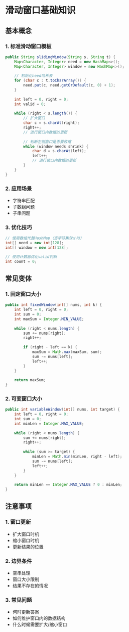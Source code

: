 # 滑动窗口基础知识

## 基本概念

### 1. 标准滑动窗口模板
```java
public String slidingWindow(String s, String t) {
    Map<Character, Integer> need = new HashMap<>();
    Map<Character, Integer> window = new HashMap<>();
    
    // 初始化need哈希表
    for (char c : t.toCharArray()) {
        need.put(c, need.getOrDefault(c, 0) + 1);
    }
    
    int left = 0, right = 0;
    int valid = 0;
    
    while (right < s.length()) {
        // 扩大窗口
        char c = s.charAt(right);
        right++;
        // 进行窗口内数据的更新
        
        // 判断左侧窗口是否要收缩
        while (window needs shrink) {
            char d = s.charAt(left);
            left++;
            // 进行窗口内数据的更新
        }
    }
}
```

### 2. 应用场景
- 字符串匹配
- 子数组问题
- 子串问题

### 3. 优化技巧
```java
// 使用数组代替HashMap（当字符集较小时）
int[] need = new int[128];
int[] window = new int[128];

// 使用计数器优化valid判断
int count = 0;
```

## 常见变体

### 1. 固定窗口大小
```java
public int fixedWindow(int[] nums, int k) {
    int left = 0, right = 0;
    int sum = 0;
    int maxSum = Integer.MIN_VALUE;
    
    while (right < nums.length) {
        sum += nums[right];
        right++;
        
        if (right - left == k) {
            maxSum = Math.max(maxSum, sum);
            sum -= nums[left];
            left++;
        }
    }
    
    return maxSum;
}
```

### 2. 可变窗口大小
```java
public int variableWindow(int[] nums, int target) {
    int left = 0, right = 0;
    int sum = 0;
    int minLen = Integer.MAX_VALUE;
    
    while (right < nums.length) {
        sum += nums[right];
        right++;
        
        while (sum >= target) {
            minLen = Math.min(minLen, right - left);
            sum -= nums[left];
            left++;
        }
    }
    
    return minLen == Integer.MAX_VALUE ? 0 : minLen;
}
```

## 注意事项

### 1. 窗口更新
- 扩大窗口时机
- 缩小窗口时机
- 更新结果的位置

### 2. 边界条件
- 空串处理
- 窗口大小限制
- 结果不存在的情况

### 3. 常见问题
- 何时更新答案
- 如何维护窗口内的数据结构
- 什么时候需要扩大/缩小窗口
